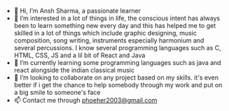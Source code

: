 - 👋 Hi, I’m Ansh Sharma, a passionate learner
- 👀 I’m interested in a lot of things in life, the conscious intent has always been to learn something new every day and this has helped me to get skilled in a lot of things which include graphic designing, music composition, song writing, instruments especially harmonium and several percussions. I know several programming languages such as C, HTML, CSS, JS and a lil bit of React and Java
- 🌱 I’m currently learning some programming languages such as java and react alongside the indian classical music
- 💞️ I’m looking to collaborate on any project based on my skills. it's even better if i get the chance to help somebody through my work and put on a big smile to someone's face
- 📫 Contact me through phoeher2003@gmail.com

<!---
A-nsh-3027/A-nsh-3027 is a ✨ special ✨ repository because its `README.md` (this file) appears on your GitHub profile.
You can click the Preview link to take a look at your changes.
--->

